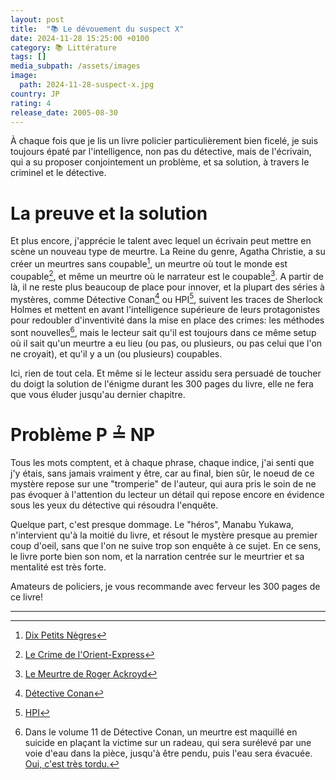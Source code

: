 ```yaml
---
layout: post
title:  "📚 Le dévouement du suspect X"
date: 2024-11-28 15:25:00 +0100
category: 📚 Littérature
tags: []
media_subpath: /assets/images
image:
  path: 2024-11-28-suspect-x.jpg
country: JP
rating: 4
release_date: 2005-08-30
---
```


À chaque fois que je lis un livre policier particulièrement bien ficelé, je suis toujours épaté par l'intelligence, non pas du détective, mais de l'écrivain, qui a su proposer conjointement un problème, et sa solution, à travers le criminel et le détective.

# La preuve et la solution

Et plus encore, j'apprécie le talent avec lequel un écrivain peut mettre en scène un nouveau type de meurtre. La Reine du genre, Agatha Christie, a su créer un meurtres sans coupable[^1], un meurtre où tout le monde est coupable[^2], et même un meurtre où le narrateur est le coupable[^3]. A partir de là, il ne reste plus beaucoup de place pour innover, et la plupart des séries à mystères, comme Détective Conan[^4] ou HPI[^5], suivent les traces de Sherlock Holmes et mettent en avant l'intelligence supérieure de leurs protagonistes pour redoubler d'inventivité dans la mise en place des crimes: les méthodes sont nouvelles[^6], mais le lecteur sait qu'il est toujours dans ce même setup où il sait qu'un meurtre a eu lieu (ou pas, ou plusieurs, ou pas celui que l'on ne croyait), et qu'il y a un (ou plusieurs) coupables.

Ici, rien de tout cela. Et même si le lecteur assidu sera persuadé de toucher du doigt la solution de l'énigme durant les 300 pages du livre, elle ne fera que vous éluder jusqu'au dernier chapitre.

# Problème P ≟ NP

Tous les mots comptent, et à chaque phrase, chaque indice, j'ai senti que j'y étais, sans jamais vraiment y être, car au final, bien sûr, le noeud de ce mystère repose sur une "tromperie" de l'auteur, qui aura pris le soin de ne pas évoquer à l'attention du lecteur un détail qui repose encore en évidence sous les yeux du détective qui résoudra l'enquête.

Quelque part, c'est presque dommage. Le "héros", Manabu Yukawa, n'intervient qu'à la moitié du livre, et résout le mystère presque au premier coup d'oeil, sans que l'on ne suive trop son enquête à ce sujet. En ce sens, le livre porte bien son nom, et la narration centrée sur le meurtrier et sa mentalité est très forte.

Amateurs de policiers, je vous recommande avec ferveur les 300 pages de ce livre!

* * *
[^1]: [<i class="fab fa-wikipedia-w"></i> Dix Petits Nègres](https://fr.wikipedia.org/wiki/Dix_Petits_N%C3%A8gres)
[^2]: [<i class="fab fa-wikipedia-w"></i> Le Crime de l'Orient-Express](https://fr.wikipedia.org/wiki/Le_Crime_de_l%27Orient-Express)
[^3]: [<i class="fab fa-wikipedia-w"></i> Le Meurtre de Roger Ackroyd](https://fr.wikipedia.org/wiki/Le_Meurtre_de_Roger_Ackroyd)
[^4]: [<i class="fab fa-wikipedia-w"></i> Détective Conan](https://fr.wikipedia.org/wiki/D%C3%A9tective_Conan)
[^5]: [<i class="fab fa-wikipedia-w"></i> HPI](https://fr.wikipedia.org/wiki/HPI_(s%C3%A9rie_t%C3%A9l%C3%A9vis%C3%A9e))
[^6]: Dans le volume 11 de Détective Conan, un meurtre est maquillé en suicide en plaçant la victime sur un radeau, qui sera surélevé par une voie d'eau dans la pièce, jusqu'à être pendu, puis l'eau sera évacuée. [Oui, c'est très tordu.](https://www.detectiveconanworld.com/wiki/The_Mist_Goblin_Legend_Murder_Case#Resolution)
